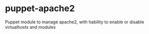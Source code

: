puppet-apache2
==============

Puppet module to manage apache2, with hability to enable or disable virtualhosts and modules